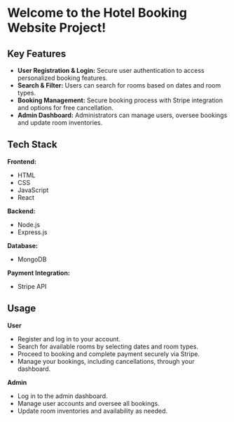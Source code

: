 # Welcome to the Hotel Booking Website Project!

## **Key Features**
- **User Registration & Login:** Secure user authentication to access personalized booking features.
- **Search & Filter:** Users can search for rooms based on dates and room types.
- **Booking Management:** Secure booking process with Stripe integration and options for free cancellation.
- **Admin Dashboard:** Administrators can manage users, oversee bookings and update room inventories.

## **Tech Stack**

**Frontend:**
- HTML
- CSS
- JavaScript
- React

**Backend:**
- Node.js
- Express.js
  
**Database:**
- MongoDB

**Payment Integration:**
- Stripe API

## **Usage**

**User**

- Register and log in to your account.
- Search for available rooms by selecting dates and room types.
- Proceed to booking and complete payment securely via Stripe.
- Manage your bookings, including cancellations, through your dashboard.

**Admin**

- Log in to the admin dashboard.
- Manage user accounts and oversee all bookings.
- Update room inventories and availability as needed.

